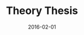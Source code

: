 ---
title: "Theory Thesis"
type: seminar
org: Faculty of Architecture and the Built Environment, Delft University of Technology
date: 2016-02-01
hide: true
iterations: [spring 2016]
---